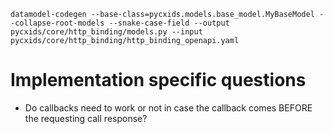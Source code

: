 
```
datamodel-codegen --base-class=pycxids.models.base_model.MyBaseModel --collapse-root-models --snake-case-field --output pycxids/core/http_binding/models.py --input pycxids/core/http_binding/http_binding_openapi.yaml
```

# Implementation specific questions
- Do callbacks need to work or not in case the callback comes BEFORE the requesting call response?
